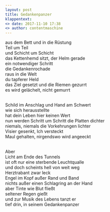 ```yaml
---
layout: post
title: Gedankenpanzer
klappentext:
<> date: 2017-11-10 17:38
<> author: contentmaschine
---
```


aus dem Bett und in die Rüstung <br>
Teil um Teil <br>
und Schicht um Schicht <br>
das Kettenhemd sitzt, der Helm gerade <br>
ein notwendiger Schritt <br>
die Gedankenrochade <br>
raus in die Welt <br>
du tapferer Held <br>
das Ziel gesetzt und die Riemen gezurrt <br>
es wird gelächelt, nicht gemurrt <br> <br>

Schild im Anschlag und Hand am Schwert <br>
wie sich herausstellte <br>
hat dein Leben hier keinen Wert <br>
nun werden Schritt um Schritt die Platten dichter <br>
niemals, niemals die Vorkehrungen lichter <br>
Visier gesenkt, Ich versteckt <br>
Maul gehalten, nirgendswo wird angeeckt <br> <br>

Aber <br>
Licht am Ende des Tunnels <br>
ist oft nur eine sterbende Leuchtqualle <br>
und doch scheints hell von weit weg <br>
Herztrabant zwar leck <br>
Engel im Kopf außer Rand und Band <br>
nichts außer einen Schlagring an der Hand <br>
aber Tinte wie Blut fließt <br>
seltener Regen gießt <br>
und zur Musik des Lebens tanzt er <br>
tief drin, in seinem Gedankenpanzer

